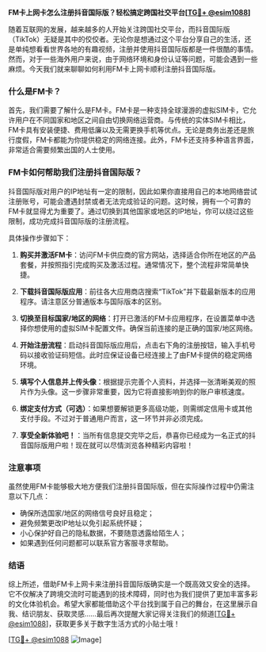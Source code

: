 **FM卡上网卡怎么注册抖音国际版？轻松搞定跨国社交平台[[TG💪+ @esim1088](https://t.me/s/esim1088)]**

随着互联网的发展，越来越多的人开始关注跨国社交平台，而抖音国际版（TikTok）无疑是其中的佼佼者。无论你是想通过这个平台分享自己的生活，还是单纯想看看世界各地的有趣视频，注册并使用抖音国际版都是一件很酷的事情。然而，对于一些海外用户来说，由于网络环境和身份认证等问题，可能会遇到一些麻烦。今天我们就来聊聊如何利用FM卡上网卡顺利注册抖音国际版。

### 什么是FM卡？

首先，我们需要了解什么是FM卡。FM卡是一种支持全球漫游的虚拟SIM卡，它允许用户在不同国家和地区之间自由切换网络运营商。与传统的实体SIM卡相比，FM卡具有安装便捷、费用低廉以及无需更换手机等优点。无论是商务出差还是旅行度假，FM卡都能为你提供稳定的网络连接。此外，FM卡还支持多种语言界面，非常适合需要频繁出国的人士使用。

### FM卡如何帮助我们注册抖音国际版？

抖音国际版对用户的IP地址有一定的限制，因此如果你直接用自己的本地网络尝试注册账号，可能会遭遇封禁或者无法完成验证的问题。这时候，拥有一个可靠的FM卡就显得尤为重要了。通过切换到其他国家或地区的IP地址，你可以绕过这些限制，成功完成抖音国际版的注册流程。

具体操作步骤如下：

1. **购买并激活FM卡**：访问FM卡供应商的官方网站，选择适合你所在地区的产品套餐，并按照指引完成购买及激活过程。通常情况下，整个流程非常简单快捷。
   
2. **下载抖音国际版应用**：前往各大应用商店搜索“TikTok”并下载最新版本的应用程序。请注意区分普通版本与国际版本的区别。

3. **切换至目标国家/地区的网络**：打开已激活的FM卡应用程序，在设置菜单中选择你想使用的虚拟SIM卡配置文件。确保当前连接的是正确的国家/地区网络。

4. **开始注册流程**：启动抖音国际版应用后，点击右下角的注册按钮，输入手机号码以接收验证码短信。此时应保证设备已经连接上了由FM卡提供的稳定网络环境。

5. **填写个人信息并上传头像**：根据提示完善个人资料，并选择一张清晰美观的照片作为头像。这一步骤非常重要，因为它将直接影响到你的账户审核速度。

6. **绑定支付方式（可选）**：如果想要解锁更多高级功能，则需绑定信用卡或其他支付手段。不过对于普通用户而言，这一环节并非必须完成。

7. **享受全新体验吧！**：当所有信息提交完毕之后，恭喜你已经成为一名正式的抖音国际版用户啦！现在就可以尽情浏览各种精彩内容啦！

### 注意事项

虽然使用FM卡能够极大地方便我们注册抖音国际版，但在实际操作过程中仍需注意以下几点：
- 确保所选国家/地区的网络信号良好且稳定；
- 避免频繁更改IP地址以免引起系统怀疑；
- 小心保护好自己的隐私数据，不要随意透露给陌生人；
- 如果遇到任何问题都可以联系官方客服寻求帮助。

### 结语

综上所述，借助FM卡上网卡来注册抖音国际版确实是一个既高效又安全的选择。它不仅解决了跨境交流时可能遇到的技术障碍，同时也为我们提供了更加丰富多彩的文化体验机会。希望大家都能借助这个平台找到属于自己的舞台，在这里展示自我、结识朋友、获取灵感……最后再次提醒大家记得关注我们的频道[[TG💪+ @esim1088](https://t.me/s/esim1088)]，获取更多关于数字生活方式的小贴士哦！

[[TG💪+ @esim1088](https://t.me/s/esim1088) ![Image](https://i.postimg.cc/4NQfJmqS/Snipaste-2025-05-13-00-14-12.png)]